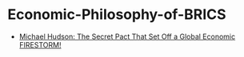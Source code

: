 # Economic-Philosophy-of-BRICS
- [Michael Hudson: The Secret Pact That Set Off a Global Economic FIRESTORM!](https://youtu.be/c-4gJK550nw)
